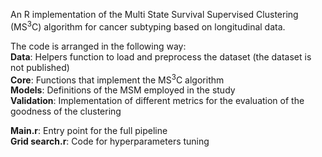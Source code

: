 An R implementation of the Multi State Survival Supervised Clustering (MS<sup>3</sup>C) algorithm for cancer subtyping based on longitudinal data.

The code is arranged in the following way:  
**Data**: Helpers function to load and preprocess the dataset (the dataset is not published)  
**Core**: Functions that implement the MS<sup>3</sup>C algorithm  
**Models**: Definitions of the MSM employed in the study  
**Validation**: Implementation of different metrics for the evaluation of the goodness of the clustering  
  
**Main.r**: Entry point for the full pipeline  
**Grid search.r**: Code for hyperparameters tuning
